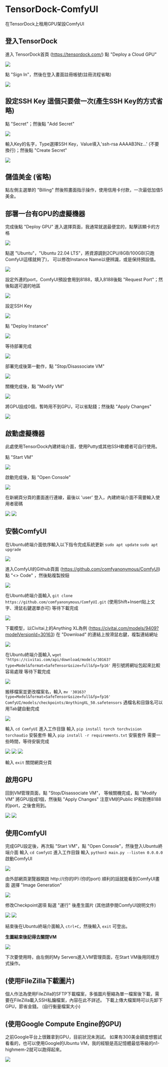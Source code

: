 # TensorDock-ComfyUI
在TensorDock上租用GPU架設ComfyUI

## 登入TensorDock
進入 TensorDock首頁 (https://tensordock.com/)
點 "Deploy a Cloud GPU"

![](https://github.com/Ayukawayen/TensorDock-ComfyUI/blob/main/images/image_1.png?raw=true)

點 "Sign In"，然後在登入畫面註冊帳號(註冊流程省略)

![](https://github.com/Ayukawayen/TensorDock-ComfyUI/blob/main/images/image_2.png?raw=true)


## 設定SSH Key 這個只要做一次(產生SSH Key的方式省略)

點 "Secret"；然後點 "Add Secret"

![](https://github.com/Ayukawayen/TensorDock-ComfyUI/blob/main/images/image_2.1.png?raw=true)

輸入Key的名字，Type選擇SSH Key，Value填入'ssh-rsa AAAAB3Nz...' (不要換行)；然後點 "Create Secret"

![](https://github.com/Ayukawayen/TensorDock-ComfyUI/blob/main/images/image_2.2.png?raw=true)


## 儲值美金 (省略)

點左側主選單的 "Billing" 然後照畫面指示操作，使用信用卡付款，一次最低加值5美金。


## 部署一台有GPU的虛擬機器

完成後點 "Deploy GPU" 進入選擇頁面，我通常就選最便宜的，點擊該顯卡的方格

![](https://github.com/Ayukawayen/TensorDock-ComfyUI/blob/main/images/image_3.png?raw=true)

點選 "Ubuntu"，"Ubuntu 22.04 LTS"，將資源調到2CPU/8GB/100GB(只跑ComfyUI這樣就夠了)，
可以修改Instance Name以便辨識，或是保持預設值。

![](https://github.com/Ayukawayen/TensorDock-ComfyUI/blob/main/images/image_4.png?raw=true)

設定外連的port，ComfyUI預設會用到8188，填入8188後點 "Request Port"；然後點選可選的地區

![](https://github.com/Ayukawayen/TensorDock-ComfyUI/blob/main/images/image_5.png?raw=true)

設定SSH Key

![](https://github.com/Ayukawayen/TensorDock-ComfyUI/blob/main/images/image_6.png?raw=true)

點 "Deploy Instance"

![](https://github.com/Ayukawayen/TensorDock-ComfyUI/blob/main/images/image_8.png?raw=true)

等待部署完成

![](https://github.com/Ayukawayen/TensorDock-ComfyUI/blob/main/images/image_9.png?raw=true)

部署完成後第一動作，點 "Stop/Disassociate VM"

![](https://github.com/Ayukawayen/TensorDock-ComfyUI/blob/main/images/image_11.png?raw=true)

關機完成後，點 "Modify VM"

![](https://github.com/Ayukawayen/TensorDock-ComfyUI/blob/main/images/image_12.png?raw=true)

將GPU設成0個，暫時用不到GPU，可以省點錢；然後點 "Apply Changes"

![](https://github.com/Ayukawayen/TensorDock-ComfyUI/blob/main/images/image_13.png?raw=true)


## 啟動虛擬機器

此處使用TensorDock內建終端介面，使用Putty或其他SSH軟體者可自行使用。

點 "Start VM"

![](https://github.com/Ayukawayen/TensorDock-ComfyUI/blob/main/images/image_14.png?raw=true)

啟動完成後，點 "Open Console"

![](https://github.com/Ayukawayen/TensorDock-ComfyUI/blob/main/images/image_14.5.png?raw=true)

在新網頁分頁的畫面進行連線，最後以 'user' 登入，內建終端介面不需要輸入使用者密碼

![](https://github.com/Ayukawayen/TensorDock-ComfyUI/blob/main/images/image_15.png?raw=true)
![](https://github.com/Ayukawayen/TensorDock-ComfyUI/blob/main/images/image_17.png?raw=true)


## 安裝ComfyUI

在Ubuntu終端介面依序輸入以下指令完成系統更新
`sudo apt update`
`sudo apt upgrade`

![](https://github.com/Ayukawayen/TensorDock-ComfyUI/blob/main/images/image_20.png?raw=true)

進入ComfyUI的Github頁面 (https://github.com/comfyanonymous/ComfyUI)
點 "<> Code" ，然後點複製按鈕

![](https://github.com/Ayukawayen/TensorDock-ComfyUI/blob/main/images/image_21.png?raw=true)

在Ubuntu終端介面輸入 `git clone https://github.com/comfyanonymous/ComfyUI.git` (使用Shift+Insert貼上文字、滑鼠右鍵選單亦可)
等待下載完成

![](https://github.com/Ayukawayen/TensorDock-ComfyUI/blob/main/images/image_23.png?raw=true)

下載模型，以Civitai上的Anything XL為例 (https://civitai.com/models/9409?modelVersionId=30163)
在 "Download" 的連結上按滑鼠右鍵，複製連結網址

![](https://github.com/Ayukawayen/TensorDock-ComfyUI/blob/main/images/image_24.png?raw=true)

在Ubuntu終端介面輸入 `wget 'https://civitai.com/api/download/models/30163?type=Model&format=SafeTensor&size=full&fp=fp16'` 用引號將網址包起來比較容易處理
等待下載完成

![](https://github.com/Ayukawayen/TensorDock-ComfyUI/blob/main/images/image_26.png?raw=true)

搬移檔案並更改檔案名，輸入 `mv '30163?type=Model&format=SafeTensor&size=full&fp=fp16' ComfyUI/models/checkpoints/AnythingXL_50.safetensors` 遇檔名和目錄名可以用Tab鍵自動完成

![](https://github.com/Ayukawayen/TensorDock-ComfyUI/blob/main/images/image_27.png?raw=true)

輸入 `cd ComfyUI` 進入工作目錄
輸入 `pip install torch torchvision torchaudio` 安裝套件
輸入 `pip install -r requirements.txt` 安裝套件
需要一些時間，等待安裝完成

![](https://github.com/Ayukawayen/TensorDock-ComfyUI/blob/main/images/image_29.png?raw=true)
![](https://github.com/Ayukawayen/TensorDock-ComfyUI/blob/main/images/image_31.png?raw=true)
![](https://github.com/Ayukawayen/TensorDock-ComfyUI/blob/main/images/image_34.png?raw=true)

輸入 `exit`
關閉網頁分頁


## 啟用GPU

回到VM管理頁面，點 "Stop/Disassociate VM"，
等候關機完成，點 "Modify VM"
將GPU設成1個，然後點 "Apply Changes"
注意VM的Public IP和對應8188的port，之後會用到。

![](https://github.com/Ayukawayen/TensorDock-ComfyUI/blob/main/images/image_36.png?raw=true)
![](https://github.com/Ayukawayen/TensorDock-ComfyUI/blob/main/images/image_37.png?raw=true)


## 使用ComfyUI

完成GPU設定後，再次點 "Start VM"，點 "Open Console"，然後登入Ubuntu終端介面
輸入 `cd ComfyUI` 進入工作目錄
輸入 `python3 main.py --listen 0.0.0.0` 啟動ComfyUI

![](https://github.com/Ayukawayen/TensorDock-ComfyUI/blob/main/images/image_39.png?raw=true)

由外部網頁瀏覽器開啟 http://(你的IP):(你的port)
順利的話就能看到ComfyUI畫面
選擇 "Image Generation"

![](https://github.com/Ayukawayen/TensorDock-ComfyUI/blob/main/images/image_40.png?raw=true)

修改Checkpoint選項
點選 "運行" 後產生圖片
(其他請參閱ComfyUI說明文件)

![](https://github.com/Ayukawayen/TensorDock-ComfyUI/blob/main/images/image_42.png?raw=true)
![](https://github.com/Ayukawayen/TensorDock-ComfyUI/blob/main/images/image_43.png?raw=true)

結束後在Ubuntu終端介面輸入 `ctrl+C`，然後輸入 `exit` 可登出。

**生圖結束後記得去關閉VM**

![](https://github.com/Ayukawayen/TensorDock-ComfyUI/blob/main/images/image_45.png?raw=true)

下次要使用時，由左側的My Servers進入VM管理頁面，在Start VM後用同樣方式操作。

## (使用FileZilla下載圖片)

個人作法為使用FileZilla的SFTP下載檔案，多張圖片壓縮為單一檔案後下載，需要在FileZilla載入SSH私鑰檔案，內容在此不詳述。
下載上傳大檔案時可以先卸下GPU，節省金錢。 (自行衡量檔案大小)

## (使用Google Compute Engine的GPU)

之前Google平台上很難拿到GPU，目前狀況未測試。
如果有300美金額度想嘗試看看的，也可以使用Google的Ubuntu VM，我的經驗是高記憶體最低等級的n1-highmem-2就可以跑得起來。

![](https://github.com/Ayukawayen/TensorDock-ComfyUI/blob/main/images/image_49.png?raw=true)

